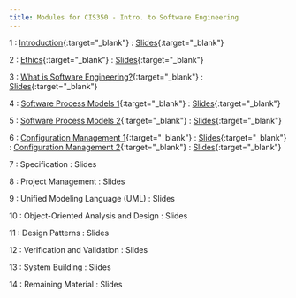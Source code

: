 ```yaml
---
title: Modules for CIS350 - Intro. to Software Engineering
---
```


1
: [Introduction](../assets/slides/CIS350-1-Introduction.pdf){:target="_blank"}
  : [Slides](../assets/slides/CIS350-1-Introduction.pdf){:target="_blank"}

2
: [Ethics](../assets/slides/CIS350-2-Ethics.pdf){:target="_blank"}
  : [Slides](../assets/slides/CIS350-2-Ethics.pdf){:target="_blank"}


3
: [What is Software Engineering?](../assets/slides/CIS350-3-What_is_SE.pdf){:target="_blank"}
  : [Slides](../assets/slides/CIS350-3-What_is_SE.pdf){:target="_blank"}

4
: [Software Process Models 1](../assets/slides/CIS350-4-Process_Models_1.pdf){:target="_blank"}
  : [Slides](../assets/slides/CIS350-4-Process_Models_1.pdf){:target="_blank"}

5
: [Software Process Models 2](../assets/slides/CIS350-5-Process_Models_2.pdf){:target="_blank"}
  : [Slides](../assets/slides/CIS350-5-Process_Models_2.pdf){:target="_blank"}

6
: [Configuration Management 1](../assets/slides/CIS350-6-Configuration_Management_1.pdf){:target="_blank"}
  : [Slides](../assets/slides/CIS350-6-Configuration_Management_1.pdf){:target="_blank"}
: [Configuration Management 2](../assets/slides/CIS350-7-Configuration_Management_2.pdf){:target="_blank"}
  : [Slides](../assets/slides/CIS350-7-Configuration_Management_2.pdf){:target="_blank"}

7
: Specification
  : Slides

8
: Project Management
  : Slides

9
: Unified Modeling Language (UML)
  : Slides

10
: Object-Oriented Analysis and Design
  : Slides

11
: Design Patterns
  : Slides

12
: Verification and Validation
  : Slides

13
: System Building
  : Slides

14
: Remaining Material
  : Slides
